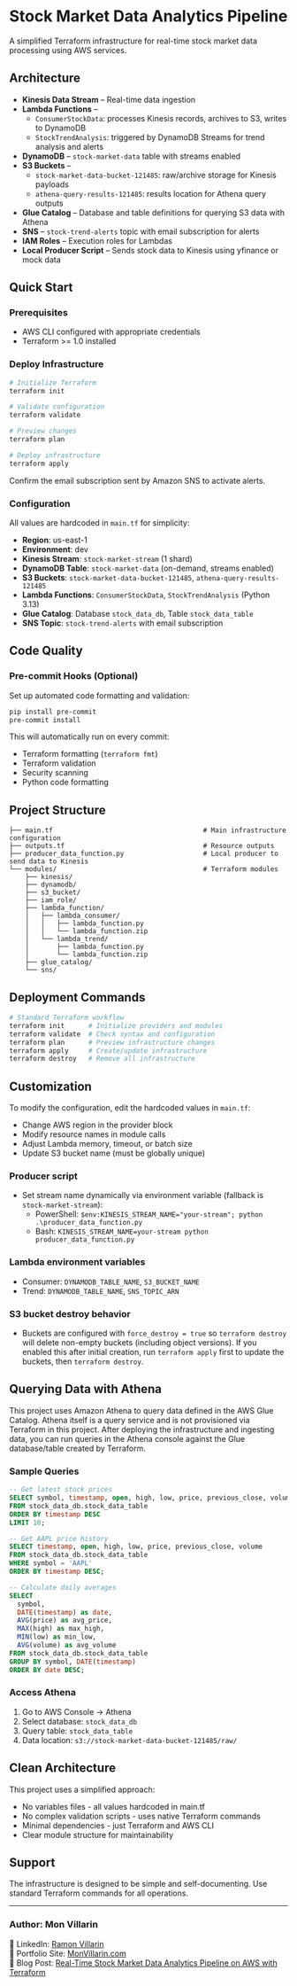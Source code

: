 # Stock Market Data Analytics Pipeline

A simplified Terraform infrastructure for real-time stock market data processing using AWS services.

## Architecture

- **Kinesis Data Stream** – Real-time data ingestion
- **Lambda Functions** –
  - `ConsumerStockData`: processes Kinesis records, archives to S3, writes to DynamoDB
  - `StockTrendAnalysis`: triggered by DynamoDB Streams for trend analysis and alerts
- **DynamoDB** – `stock-market-data` table with streams enabled
- **S3 Buckets** –
  - `stock-market-data-bucket-121485`: raw/archive storage for Kinesis payloads
  - `athena-query-results-121485`: results location for Athena query outputs
- **Glue Catalog** – Database and table definitions for querying S3 data with Athena
- **SNS** – `stock-trend-alerts` topic with email subscription for alerts
- **IAM Roles** – Execution roles for Lambdas
- **Local Producer Script** – Sends stock data to Kinesis using yfinance or mock data

## Quick Start

### Prerequisites
- AWS CLI configured with appropriate credentials
- Terraform >= 1.0 installed

### Deploy Infrastructure

```bash
# Initialize Terraform
terraform init

# Validate configuration
terraform validate

# Preview changes
terraform plan

# Deploy infrastructure
terraform apply
```

Confirm the email subscription sent by Amazon SNS to activate alerts.

### Configuration

All values are hardcoded in `main.tf` for simplicity:

- **Region**: us-east-1
- **Environment**: dev
- **Kinesis Stream**: `stock-market-stream` (1 shard)
- **DynamoDB Table**: `stock-market-data` (on-demand, streams enabled)
- **S3 Buckets**: `stock-market-data-bucket-121485`, `athena-query-results-121485`
- **Lambda Functions**: `ConsumerStockData`, `StockTrendAnalysis` (Python 3.13)
- **Glue Catalog**: Database `stock_data_db`, Table `stock_data_table`
- **SNS Topic**: `stock-trend-alerts` with email subscription

## Code Quality

### Pre-commit Hooks (Optional)

Set up automated code formatting and validation:

```bash
pip install pre-commit
pre-commit install
```

This will automatically run on every commit:
- Terraform formatting (`terraform fmt`)
- Terraform validation
- Security scanning
- Python code formatting

## Project Structure

```
├── main.tf                                      # Main infrastructure configuration
├── outputs.tf                                   # Resource outputs
├── producer_data_function.py                    # Local producer to send data to Kinesis
└── modules/                                     # Terraform modules
    ├── kinesis/
    ├── dynamodb/
    ├── s3_bucket/
    ├── iam_role/
    ├── lambda_function/
    │   ├── lambda_consumer/
    │   │   ├── lambda_function.py
    │   │   └── lambda_function.zip
    │   └── lambda_trend/
    │       ├── lambda_function.py
    │       └── lambda_function.zip
    ├── glue_catalog/
    └── sns/
```

## Deployment Commands

```bash
# Standard Terraform workflow
terraform init      # Initialize providers and modules
terraform validate  # Check syntax and configuration
terraform plan      # Preview infrastructure changes
terraform apply     # Create/update infrastructure
terraform destroy   # Remove all infrastructure
```

## Customization

To modify the configuration, edit the hardcoded values in `main.tf`:

- Change AWS region in the provider block
- Modify resource names in module calls
- Adjust Lambda memory, timeout, or batch size
- Update S3 bucket name (must be globally unique)

### Producer script
- Set stream name dynamically via environment variable (fallback is `stock-market-stream`):
  - PowerShell: `$env:KINESIS_STREAM_NAME="your-stream"; python .\producer_data_function.py`
  - Bash: `KINESIS_STREAM_NAME=your-stream python producer_data_function.py`

### Lambda environment variables
- Consumer: `DYNAMODB_TABLE_NAME`, `S3_BUCKET_NAME`
- Trend: `DYNAMODB_TABLE_NAME`, `SNS_TOPIC_ARN`

### S3 bucket destroy behavior
- Buckets are configured with `force_destroy = true` so `terraform destroy` will delete non-empty buckets (including object versions). If you enabled this after initial creation, run `terraform apply` first to update the buckets, then `terraform destroy`.

## Querying Data with Athena

This project uses Amazon Athena to query data defined in the AWS Glue Catalog. Athena itself is a query service and is not provisioned via Terraform in this project. After deploying the infrastructure and ingesting data, you can run queries in the Athena console against the Glue database/table created by Terraform.

### Sample Queries

```sql
-- Get latest stock prices
SELECT symbol, timestamp, open, high, low, price, previous_close, volume
FROM stock_data_db.stock_data_table
ORDER BY timestamp DESC
LIMIT 10;

-- Get AAPL price history
SELECT timestamp, open, high, low, price, previous_close, volume
FROM stock_data_db.stock_data_table
WHERE symbol = 'AAPL'
ORDER BY timestamp DESC;

-- Calculate daily averages
SELECT 
  symbol,
  DATE(timestamp) as date,
  AVG(price) as avg_price,
  MAX(high) as max_high,
  MIN(low) as min_low,
  AVG(volume) as avg_volume
FROM stock_data_db.stock_data_table
GROUP BY symbol, DATE(timestamp)
ORDER BY date DESC;
```

### Access Athena
1. Go to AWS Console → Athena
2. Select database: `stock_data_db`
3. Query table: `stock_data_table`
4. Data location: `s3://stock-market-data-bucket-121485/raw/`

## Clean Architecture

This project uses a simplified approach:
- No variables files - all values hardcoded in main.tf
- No complex validation scripts - uses native Terraform commands
- Minimal dependencies - just Terraform and AWS CLI
- Clear module structure for maintainability

## Support

The infrastructure is designed to be simple and self-documenting. Use standard Terraform commands for all operations.

---

###  Author: Mon Villarin
 📌 LinkedIn: [Ramon Villarin](https://www.linkedin.com/in/ramon-villarin/)  
 📌 Portfolio Site: [MonVillarin.com](https://monvillarin.com)  
 📌 Blog Post: [Real-Time Stock Market Data Analytics Pipeline on AWS with Terraform]([https://blog.monvillarin.com/serverless-approach-with-aws-cicd-transforming-operations-and-reducing-costs](https://blog.monvillarin.com/real-time-stock-market-data-analytics-pipeline-on-aws-with-terraform))
